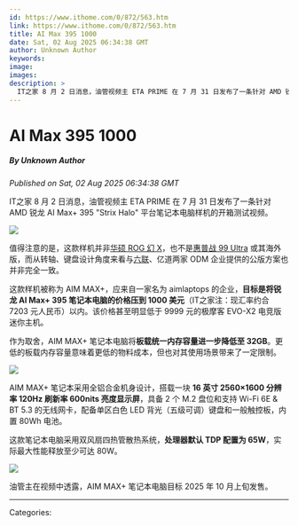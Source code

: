 ```yaml
---
id: https://www.ithome.com/0/872/563.htm
link: https://www.ithome.com/0/872/563.htm
title: AI Max 395 1000
date: Sat, 02 Aug 2025 06:34:38 GMT
author: Unknown Author
keywords: 
image: 
images: 
description: >
  IT之家 8 月 2 日消息，油管视频主 ETA PRIME 在 7 月 31 日发布了一条针对 AMD 锐龙 AI Max+ 395 "Strix Halo" 平台笔记本电脑样机的开箱测试视频。值得注意的是，这款样机并非华硕 ROG 幻 X，也不是惠普战 99 Ultra 或其海外版，而从转轴、键盘设计角度来看与六联、亿道两家 ODM 企业提供的公版方案也并非完全一致。这款样机被称为 AIM MAX+，应来自一家名为 aimlaptops 的企业，目标是将锐龙 AI Max+ 395 笔记本电脑的价格压到 1000 美元（IT之家注：现汇率约合 7203 元人民币）以内。该价格甚至明显低于 9999 元的极摩客 EVO-X2 电竞版迷你主机。作为取舍，AIM MAX+ 笔记本电脑将板载统一内存容量进一步降低至 32GB。更低的板载内存容量意味着更低的物料成本，但也对其使用场景带来了一定限制。AIM MAX+ 笔记本采用全铝合金机身设计，搭载一块 16
---
```

# AI Max 395 1000
##### By Unknown Author
_Published on Sat, 02 Aug 2025 06:34:38 GMT_

IT之家 8 月 2 日消息，油管视频主 ETA PRIME 在 7 月 31 日发布了一条针对 AMD 锐龙 AI Max+ 395 "Strix Halo" 平台笔记本电脑样机的开箱测试视频。

![](https://img.ithome.com/newsuploadfiles/2025/8/64170687-e00b-4c59-8d19-fc68ebf52d94.jpg?x-bce-process=image/format,f_auto)

值得注意的是，这款样机并非[华硕 ROG 幻 X](https://www.ithome.com/0/823/011.htm)，也不是[惠普战 99 Ultra](https://www.ithome.com/0/838/619.htm) 或其海外版，而从转轴、键盘设计角度来看与[六联](https://www.ithome.com/0/869/556.htm)、亿道两家 ODM 企业提供的公版方案也并非完全一致。

这款样机被称为 AIM MAX+，应来自一家名为 aimlaptops 的企业，**目标是将锐龙 AI Max+ 395 笔记本电脑的价格压到 1000 美元**（IT之家注：现汇率约合 7203 元人民币）以内。该价格甚至明显低于 9999 元的极摩客 EVO-X2 电竞版迷你主机。

作为取舍，AIM MAX+ 笔记本电脑将**板载统一内存容量进一步降低至 32GB**。更低的板载内存容量意味着更低的物料成本，但也对其使用场景带来了一定限制。

![](https://img.ithome.com/newsuploadfiles/2025/8/de7feddb-47ed-42f3-9044-05070223fd4f.jpg?x-bce-process=image/format,f_auto)

AIM MAX+ 笔记本采用全铝合金机身设计，搭载一块 **16 英寸 2560×1600 分辨率 120Hz 刷新率 600nits 亮度显示屏**，具备 2 个 M.2 盘位和支持 Wi-Fi 6E & BT 5.3 的无线网卡，配备单区白色 LED 背光（五级可调）键盘和一般触控板，内置 80Wh 电池。

这款笔记本电脑采用双风扇四热管散热系统，**处理器默认 TDP 配置为 65W**，实际最大性能释放至少可达 80W。

![](https://img.ithome.com/newsuploadfiles/2025/8/a21fc54b-4e94-43ad-87ff-1fa2203f1275.jpg?x-bce-process=image/format,f_auto)

油管主在视频中透露，AIM MAX+ 笔记本电脑目标 2025 年 10 月上旬发售。

---
Categories: 